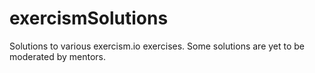 # exercismSolutions
Solutions to various exercism.io exercises.
Some solutions are yet to be moderated by mentors.
